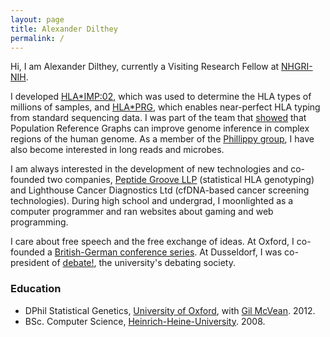 ```yaml
---
layout: page
title: Alexander Dilthey
permalink: /
---
```


Hi, I am Alexander Dilthey, currently a Visiting Research Fellow at [NHGRI-NIH](http://genome.gov).

I developed [HLA\*IMP:02](http://journals.plos.org/ploscompbiol/article?id=10.1371/journal.pcbi.1002877), which was used to determine the HLA types of millions of samples, and [HLA\*PRG](https://github.com/AlexanderDilthey/HLA-PRG-LA), which enables near-perfect HLA typing from standard sequencing data. I was part of the team that [showed](http://www.nature.com/ng/journal/v47/n6/full/ng.3257.html) that Population Reference Graphs can improve genome inference in complex regions of the human genome. As a member of the [Phillippy group](https://genomeinformatics.github.io), I have also become interested in long reads and microbes.

I am always interested in the development of new technologies and co-founded two companies, [Peptide Groove LLP](http://www.peptidegroove.com/) (statistical HLA genotyping) and Lighthouse Cancer Diagnostics Ltd (cfDNA-based cancer screening technologies). During high school and undergrad, I moonlighted as a computer programmer and ran websites about gaming and web programming.

I care about free speech and the free exchange of ideas. At Oxford, I co-founded a [British-German conference series](http://www.oxfordgermanforum.org/). At Dusseldorf, I was co-president of [debate!](http://www.debate.de/), the university's debating society.

### Education ###

- DPhil Statistical Genetics, [University of Oxford](http://www.stats.ox.ac.uk/), with [Gil McVean](https://www.bdi.ox.ac.uk/team/gilean-mcvean). 2012.
- BSc. Computer Science, [Heinrich-Heine-University](https://www.uni-duesseldorf.de/home/en/home.html). 2008.


